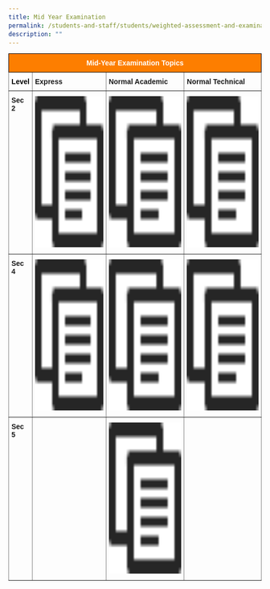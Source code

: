 ```yaml
---
title: Mid Year Examination
permalink: /students-and-staff/students/weighted-assessment-and-examination/mid-year-examination/
description: ""
---
```

<style type="text/css">
.tg  {border-collapse:collapse;border-spacing:0;}
.tg td{border-color:black;border-style:solid;border-width:1px;font-family:Arial, sans-serif;font-size:14px;
  overflow:hidden;padding:10px 5px;word-break:normal;}
.tg th{border-color:black;border-style:solid;border-width:1px;font-family:Arial, sans-serif;font-size:14px;
  font-weight:normal;overflow:hidden;padding:10px 5px;word-break:normal;}
.tg .tg-t0cp{background-color:#FD7E00;color:#FFF;font-weight:bold;text-align:center;vertical-align:top}
.tg .tg-b7co{background-color:#FFF;border-color:inherit;color:#00C4CF;font-weight:bold;text-align:center;vertical-align:middle}
.tg .tg-fymr{border-color:inherit;font-weight:bold;text-align:left;vertical-align:top}
.tg .tg-0pky{border-color:inherit;text-align:left;vertical-align:top}
</style>
<table class="tg">
<thead>
  <tr>
    <th class="tg-t0cp" colspan="4">Mid-Year Examination Topics</th>
  </tr>
</thead>
<tbody>
  <tr>
    <td class="tg-b7co"><span style="color:#000"><strong>Level</strong></span><br></td>
    <td class="tg-fymr"><strong>Express</strong></td>
    <td class="tg-fymr"><strong>Normal Academic</strong></td>
    <td class="tg-fymr"><strong>Normal Technical</strong></td>
  </tr>
  <tr>
    <td class="tg-fymr">Sec 2</td>
    <td class="tg-0pky"><a href="[](/files/MYE_2022_Topics_Collated%202E.pdf)"><img src="/images/copy.png" width="400" height="300"></td>
    <td class="tg-0pky"><a href="[](/files/MYE_2022_Topics_Collated%202NA.pdf)"><img src="/images/copy.png" width="400" height="300"></td>
    <td class="tg-0pky"><a href="[](/files/MYE_2022_Topics_Collated%202NT.pdf)"><img src="/images/copy.png" width="400" height="300"></td>
  </tr>
  <tr>
    <td class="tg-fymr">Sec 4</td>
    <td class="tg-0pky"><a href="/academic-curriculum/applied-learning-programme-alp"><img src="/images/copy.png" width="400" height="300"></td>
    <td class="tg-0pky"><a href="/academic-curriculum/applied-learning-programme-alp"><img src="/images/copy.png" width="400" height="300"></td>
    <td class="tg-0pky"><a href="/academic-curriculum/applied-learning-programme-alp"><img src="/images/copy.png" width="400" height="300"></td>
  </tr>
  <tr>
    <td class="tg-fymr">Sec 5</td>
    <td class="tg-0pky"></td>
    <td class="tg-0pky"><a href="/academic-curriculum/applied-learning-programme-alp"><img src="/images/copy.png" width="400" height="300"></td>
    <td class="tg-0pky"></td>
  </tr>
</tbody>
</table>
